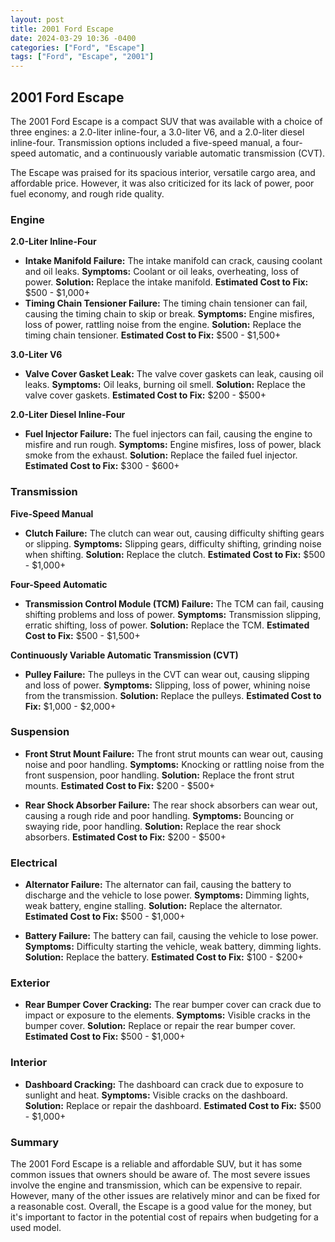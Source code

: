 ```yaml
---
layout: post
title: 2001 Ford Escape
date: 2024-03-29 10:36 -0400
categories: ["Ford", "Escape"]
tags: ["Ford", "Escape", "2001"]
---
```

## 2001 Ford Escape

The 2001 Ford Escape is a compact SUV that was available with a choice of three engines: a 2.0-liter inline-four, a 3.0-liter V6, and a 2.0-liter diesel inline-four. Transmission options included a five-speed manual, a four-speed automatic, and a continuously variable automatic transmission (CVT).

The Escape was praised for its spacious interior, versatile cargo area, and affordable price. However, it was also criticized for its lack of power, poor fuel economy, and rough ride quality.

### Engine

**2.0-Liter Inline-Four**

* **Intake Manifold Failure:** The intake manifold can crack, causing coolant and oil leaks. **Symptoms:** Coolant or oil leaks, overheating, loss of power. **Solution:** Replace the intake manifold. **Estimated Cost to Fix:** $500 - $1,000+
* **Timing Chain Tensioner Failure:** The timing chain tensioner can fail, causing the timing chain to skip or break. **Symptoms:** Engine misfires, loss of power, rattling noise from the engine. **Solution:** Replace the timing chain tensioner. **Estimated Cost to Fix:** $500 - $1,500+

**3.0-Liter V6**

* **Valve Cover Gasket Leak:** The valve cover gaskets can leak, causing oil leaks. **Symptoms:** Oil leaks, burning oil smell. **Solution:** Replace the valve cover gaskets. **Estimated Cost to Fix:** $200 - $500+

**2.0-Liter Diesel Inline-Four**

* **Fuel Injector Failure:** The fuel injectors can fail, causing the engine to misfire and run rough. **Symptoms:** Engine misfires, loss of power, black smoke from the exhaust. **Solution:** Replace the failed fuel injector. **Estimated Cost to Fix:** $300 - $600+

### Transmission

**Five-Speed Manual**

* **Clutch Failure:** The clutch can wear out, causing difficulty shifting gears or slipping. **Symptoms:** Slipping gears, difficulty shifting, grinding noise when shifting. **Solution:** Replace the clutch. **Estimated Cost to Fix:** $500 - $1,000+

**Four-Speed Automatic**

* **Transmission Control Module (TCM) Failure:** The TCM can fail, causing shifting problems and loss of power. **Symptoms:** Transmission slipping, erratic shifting, loss of power. **Solution:** Replace the TCM. **Estimated Cost to Fix:** $500 - $1,500+

**Continuously Variable Automatic Transmission (CVT)**

* **Pulley Failure:** The pulleys in the CVT can wear out, causing slipping and loss of power. **Symptoms:** Slipping, loss of power, whining noise from the transmission. **Solution:** Replace the pulleys. **Estimated Cost to Fix:** $1,000 - $2,000+

### Suspension

* **Front Strut Mount Failure:** The front strut mounts can wear out, causing noise and poor handling. **Symptoms:** Knocking or rattling noise from the front suspension, poor handling. **Solution:** Replace the front strut mounts. **Estimated Cost to Fix:** $200 - $500+

* **Rear Shock Absorber Failure:** The rear shock absorbers can wear out, causing a rough ride and poor handling. **Symptoms:** Bouncing or swaying ride, poor handling. **Solution:** Replace the rear shock absorbers. **Estimated Cost to Fix:** $200 - $500+

### Electrical

* **Alternator Failure:** The alternator can fail, causing the battery to discharge and the vehicle to lose power. **Symptoms:** Dimming lights, weak battery, engine stalling. **Solution:** Replace the alternator. **Estimated Cost to Fix:** $500 - $1,000+

* **Battery Failure:** The battery can fail, causing the vehicle to lose power. **Symptoms:** Difficulty starting the vehicle, weak battery, dimming lights. **Solution:** Replace the battery. **Estimated Cost to Fix:** $100 - $200+

### Exterior

* **Rear Bumper Cover Cracking:** The rear bumper cover can crack due to impact or exposure to the elements. **Symptoms:** Visible cracks in the bumper cover. **Solution:** Replace or repair the rear bumper cover. **Estimated Cost to Fix:** $500 - $1,000+

### Interior

* **Dashboard Cracking:** The dashboard can crack due to exposure to sunlight and heat. **Symptoms:** Visible cracks on the dashboard. **Solution:** Replace or repair the dashboard. **Estimated Cost to Fix:** $500 - $1,000+

### Summary

The 2001 Ford Escape is a reliable and affordable SUV, but it has some common issues that owners should be aware of. The most severe issues involve the engine and transmission, which can be expensive to repair. However, many of the other issues are relatively minor and can be fixed for a reasonable cost. Overall, the Escape is a good value for the money, but it's important to factor in the potential cost of repairs when budgeting for a used model.
